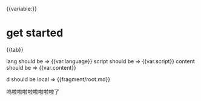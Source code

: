 {{variable:}}



# get started

{{tab}}

lang should be => {{var.language}}
script should be => {{var.script}}
content should be => {{var.content}}

d should be local => {{fragment/root.md}}

呜啦啦啦啦啦啦啦啦了
